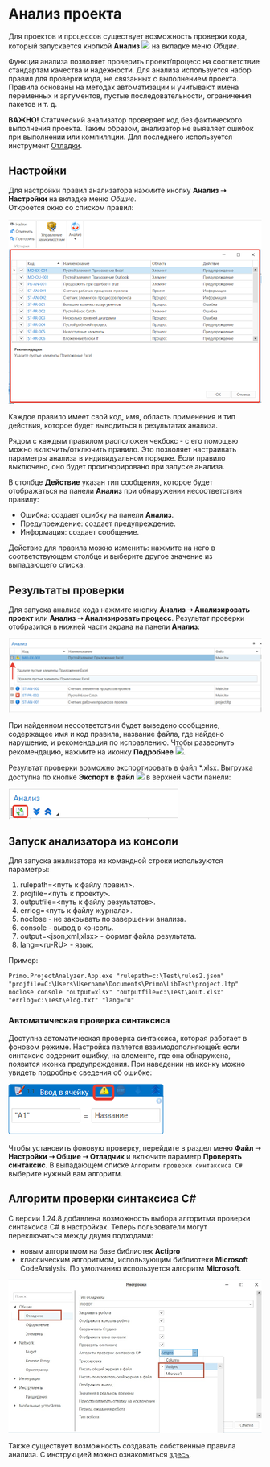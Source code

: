 # Анализ проекта

Для проектов и процессов существует возможность проверки кода, который запускается кнопкой **Анализ** ![](<../../.gitbook/assets/Кнопка Анализ.png>) на вкладке меню *Общие*.

Функция анализа позволяет проверить проект/процесс на соответствие стандартам качества и надежности. Для анализа используется набор правил для проверки кода, не связанных с выполнением проекта. Правила основаны на методах автоматизации и учитывают имена переменных и аргументов, пустые последовательности, ограничения пакетов и т. д. 

**ВАЖНО!** Статический анализатор проверяет код без фактического выполнения проекта. Таким образом, анализатор не выявляет ошибок при выполнении или компиляции. Для последнего используется инструмент [Отладки](https://docs.primo-rpa.ru/primo-rpa/primo-studio/process/debug).

## Настройки

Для настройки правил анализатора нажмите кнопку **Анализ ➝ Настройки** на вкладке меню *Общие*.\
Откроется окно со списком правил:

![](<../../../.gitbook/assets/Настройки анализатора.png>)
 
Каждое правило имеет свой код, имя, область применения и тип действия, которое будет выводиться в результатах анализа. 

Рядом с каждым правилом расположен чекбокс - с его помощью можно включить/отключить правило. Это позволяет настраивать параметры анализа в индивидуальном порядке. Если правило выключено, оно будет проигнорировано при запуске анализа. 

В столбце **Действие** указан тип сообщения, которое будет отображаться на панели **Анализ** при обнаружении несоответствия правилу: 

* Ошибка: создает ошибку на панели **Анализ**.
* Предупреждение: создает предупреждение.
* Информация: создает сообщение.

Действие для правила можно изменить: нажмите на него в соответствующем столбце и выберите другое значение из выпадающего списка.

## Результаты проверки 

Для запуска анализа кода нажмите кнопку **Анализ ➝ Анализировать проект** или **Анализ ➝ Анализировать процесс**.
Результат проверки отобразится в нижней части экрана на панели **Анализ**:

![](<../../../.gitbook/assets/Панель Анализ.png>)

При найденном несоответствии будет выведено сообщение, содержащее имя и код правила, название файла, где найдено нарушение, и рекомендация по исправлению. Чтобы развернуть рекомендацию, нажмите на иконку **Подробнее** ![](<../../.gitbook/assets/Иконка Подробнее.png>).

Результат проверки возможно экспортировать в файл \*.xlsx. Выгрузка доступна по кнопке **Экспорт в файл** ![](<../../.gitbook/assets/Анализатор, экспорт.png>) в верхней части панели:

![](<../../../.gitbook/assets/Анализатор, панель, кнопки.png>)


## Запуск анализатора из консоли

Для запуска анализатора из командной строки используются параметры:

1. rulepath=<путь к файлу правил>.
2. projfile=<путь к проекту>.
3. outputfile=<путь к файлу результатов>.
4. errlog=<путь к файлу журнала>.
5. noclose - не закрывать по завершении анализа.
6. console - вывод в консоль.
7. output=\<json,xml,xlsx\> - формат файла результата.
8. lang=\<ru-RU\> - язык.

Пример:

```
Primo.ProjectAnalyzer.App.exe "rulepath=c:\Test\rules2.json" "projfile=C:\Users\Username\Documents\Primo\LibTest\project.ltp" noclose console "output=xlsx" "outputfile=c:\Test\aout.xlsx" "errlog=c:\Test\elog.txt" "lang=ru"
```


### Автоматическая проверка синтаксиса

Доступна автоматическая проверка синтаксиса, которая работает в фоновом режиме. Настройка является взаимодополняющей: если синтаксис содержит ошибку, на элементе, где она обнаружена, появится иконка предупреждения. При наведении на иконку можно увидеть подробные сведения об ошибке:

   ![](<../../../.gitbook/assets/Проверка синтаксиса.png>)


Чтобы установить фоновую проверку, перейдите в раздел меню **Файл ➝ Настройки ➝ Общие ➝ Отладчик** и включите параметр **Проверять синтаксис**.
В выпадающем списке `Алгоритм проверки синтаксиса C#` выберите нужный вам алгоритм.

## Алгоритм проверки синтаксиса С#

С версии 1.24.8 добавлена возможность выбора алгоритма проверки синтаксиса C# в настройках. 
Теперь пользователи могут переключаться между двумя подходами: 
   - новым алгоритмом на базе библиотек **Actipro**
   - классическим алгоритмом, использующим библиотеки **Microsoft** CodeAnalysis. По умолчанию используется алгоритм **Microsoft**.

   ![](<../../../.gitbook/assets1/Aktipro.png>)
   
 Также существует возможность создавать собственные правила анализа. С инструкцией можно ознакомиться [здесь](https://docs.primo-rpa.ru/primo-rpa/developers/ltools.sdk/rules).

